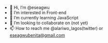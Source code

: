 - 👋 Hi, I’m @eseagwu
- 👀 I’m interested in Front-end
- 🌱 I’m currently learning JavaScript 
- 💞️ I’m looking to collaborate on (not yet)
- 📫 How to reach me @alariwo_lagos(twitter) or eseagwubenita@gmail.com

<!---
eseagwu/eseagwu is a ✨ special ✨ repository because its `README.md` (this file) appears on your GitHub profile.
You can click the Preview link to take a look at your changes.
--->
